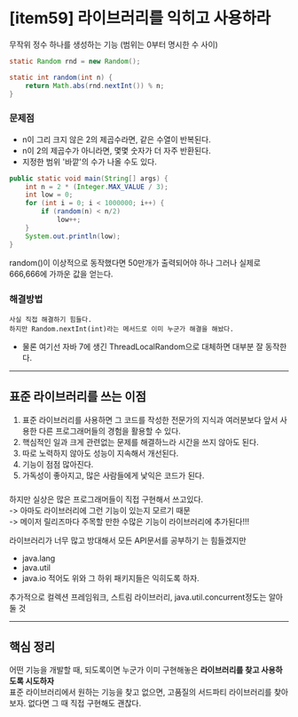 # [item59] 라이브러리를 익히고 사용하라

무작위 정수 하나를 생성하는 기능 (범위는 0부터 명시한 수 사이)
```java
static Random rnd = new Random();

static int random(int n) {
    return Math.abs(rnd.nextInt()) % n;
}
```
### 문제점
- n이 그리 크지 않은 2의 제곱수라면, 같은 수열이 반복된다.
- n이 2의 제곱수가 아니라면, 몇몇 숫자가 더 자주 반환된다.
- 지정한 범위 '바깥'의 수가 나올 수도 있다.


```java
public static void main(String[] args) {
    int n = 2 * (Integer.MAX_VALUE / 3);
    int low = 0;
    for (int i = 0; i < 1000000; i++) {
        if (random(n) < n/2)
            low++;
    }
    System.out.println(low);
}
```
random()이 이상적으로 동작했다면 50만개가 출력되어야 하나 그러나 실제로 666,666에 가까운 값을 얻는다.


### 해결방법
    사실 직접 해결하기 힘들다.
    하지만 Random.nextInt(int)라는 메서드로 이미 누군가 해결을 해놨다.
* 물론 여기선 자바 7에 생긴 ThreadLocalRandom으로 대체하면 대부분 잘 동작한다.

---

## 표준 라이브러리를 쓰는 이점
1. 표준 라이브러리를 사용하면 그 코드를 작성한 전문가의 지식과 여러분보다 앞서 사용한 다른 프로그래머들의 경험을 활용할 수 있다.
2. 핵심적인 일과 크게 관련없는 문제를 해결하느라 시간을 쓰지 않아도 된다.
3. 따로 노력하지 않아도 성능이 지속해서 개선된다.
4. 기능이 점점 많아진다.
5. 가독성이 좋아지고, 많은 사람들에게 낯익은 코드가 된다.

###
하지만 실상은 많은 프로그래머들이 직접 구현해서 쓰고있다.<br>
-> 아마도 라이브러리에 그런 기능이 있는지 모르기 때문<br>
-> 메이저 릴리즈마다 주목할 만한 수많은 기능이 라이브러리에 추가된다!!!

라이브러리가 너무 많고 방대해서 모든 API문서를 공부하기
는 힘들겠지만
* java.lang
* java.util
* java.io
적어도 위와 그 하위 패키지들은 익히도록 하자.

추가적으로 컬렉션 프레임워크, 스트림 라이브러리, java.util.concurrent정도는 알아둘 것

---

## 핵심 정리
어떤 기능을 개발할 때, 되도록이면 누군가 이미 구현해놓은 **라이브러리를 찾고 사용하도록 시도하자**
<br>
표준 라이브러리에서 원하는 기능을 찾고 없으면, 고품질의 서드파티 라이브러리를 찾아보자. 없다면 그 때 직접 구현해도 괜찮다.
